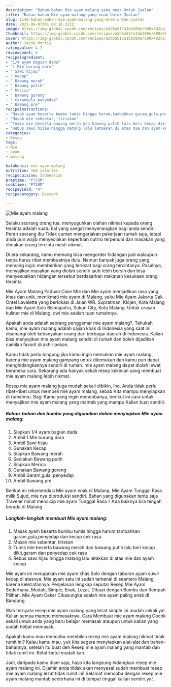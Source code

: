 ```yaml
---
description: "Bahan-bahan Mie ayam malang yang enak Untuk Jualan"
title: "Bahan-bahan Mie ayam malang yang enak Untuk Jualan"
slug: 1148-bahan-bahan-mie-ayam-malang-yang-enak-untuk-jualan
date: 2021-06-07T01:08:10.222Z
image: https://img-global.cpcdn.com/recipes/a3d5a517a1bb280e/680x482cq70/mie-ayam-malang-foto-resep-utama.jpg
thumbnail: https://img-global.cpcdn.com/recipes/a3d5a517a1bb280e/680x482cq70/mie-ayam-malang-foto-resep-utama.jpg
cover: https://img-global.cpcdn.com/recipes/a3d5a517a1bb280e/680x482cq70/mie-ayam-malang-foto-resep-utama.jpg
author: Jacob Morris
ratingvalue: 4.7
reviewcount: 6
recipeingredient:
- "1/4 ayam bagian dada"
- "1 Mie burung dara"
- " Sawi hijau"
- " Kecap"
- " Bawang merah"
- " Bawang putih"
- " Merica"
- " Bawang goreng"
- " Garamgula penyedap"
- " Bawang pre"
recipeinstructions:
- "Masak ayam beserta bumbu tumis hingga harum,tambahkan garam,gula,penyedap dan kecap cek rasa"
- "Masak mie sebentar, tiriskan"
- "Tumis mie beserta bawang merah dan bawang putih lalu beri kecap dikit,garam dan penyedap cek rasa"
- "Rebus sawi hijau hingga matang lalu letakkan di atas mie dan ayam kecap"
categories:
- Resep
tags:
- mie
- ayam
- malang

katakunci: mie ayam malang 
nutrition: 160 calories
recipecuisine: Indonesian
preptime: "PT33M"
cooktime: "PT30M"
recipeyield: "4"
recipecategory: Dessert

---
```



![Mie ayam malang](https://img-global.cpcdn.com/recipes/a3d5a517a1bb280e/680x482cq70/mie-ayam-malang-foto-resep-utama.jpg)

Selaku seorang orang tua, menyuguhkan olahan nikmat kepada orang tercinta adalah suatu hal yang sangat menyenangkan bagi anda sendiri. Peran seorang ibu Tidak cuman mengerjakan pekerjaan rumah saja, tetapi anda pun wajib menyediakan keperluan nutrisi terpenuhi dan masakan yang dimakan orang tercinta mesti nikmat.

Di era  sekarang, kamu memang bisa mengorder hidangan jadi walaupun tanpa harus ribet membuatnya dulu. Namun banyak juga orang yang memang ingin memberikan yang terlezat bagi orang tercintanya. Pasalnya, menyajikan masakan yang diolah sendiri jauh lebih bersih dan bisa menyesuaikan hidangan tersebut berdasarkan makanan kesukaan orang tercinta. 

Mie Ayam Malang Paduan Cwie Mie dan Mie ayam menjadikan rasa yang khas dan unik..menikmati mie ayam di Malang, yaitu Mie Ayam Jakarta Cak Ontel Lavalette yang berlokasi di Jalan WR. Supratman, Klojen, Kota Malang dan Mie Ayam Solo Bismaputra, Sukun City, Kota Malang. Untuk urusan kuliner mie di Malang, cwi mie adalah tuan rumahnya.

Apakah anda adalah seorang penggemar mie ayam malang?. Tahukah kamu, mie ayam malang adalah sajian khas di Indonesia yang saat ini disenangi oleh kebanyakan orang dari berbagai daerah di Indonesia. Kalian bisa menyajikan mie ayam malang sendiri di rumah dan boleh dijadikan camilan favorit di akhir pekan.

Kamu tidak perlu bingung jika kamu ingin memakan mie ayam malang, karena mie ayam malang gampang untuk ditemukan dan kamu pun dapat menghidangkannya sendiri di rumah. mie ayam malang dapat diolah lewat beraneka cara. Sekarang ada banyak sekali resep kekinian yang membuat mie ayam malang lebih nikmat.

Resep mie ayam malang juga mudah sekali dibikin, lho. Anda tidak perlu ribet-ribet untuk membeli mie ayam malang, sebab Kita mampu menyiapkan di rumahmu. Bagi Kamu yang ingin mencobanya, berikut ini cara untuk menyajikan mie ayam malang yang mantab yang mampu Kalian buat sendiri.

<!--inarticleads1-->

##### Bahan-bahan dan bumbu yang digunakan dalam menyiapkan Mie ayam malang:

1. Siapkan 1/4 ayam bagian dada
1. Ambil 1 Mie burung dara
1. Ambil  Sawi hijau
1. Gunakan  Kecap
1. Siapkan  Bawang merah
1. Sediakan  Bawang putih
1. Siapkan  Merica
1. Gunakan  Bawang goreng
1. Ambil  Garam,gula, penyedap
1. Ambil  Bawang pre


Berikut ini rekomendasi Mie ayam enak di Malang. Mie Ayam Tunggal Rasa milik Sujud, mie nya diproduksi sendiri. Bahan yang digunakan tentu saja Traveler minat mencicip mie ayam Tunggal Rasa ? Ada baiknya bila tengah berada di Malang. 

<!--inarticleads2-->

##### Langkah-langkah membuat Mie ayam malang:

1. Masak ayam beserta bumbu tumis hingga harum,tambahkan garam,gula,penyedap dan kecap cek rasa
1. Masak mie sebentar, tiriskan
1. Tumis mie beserta bawang merah dan bawang putih lalu beri kecap dikit,garam dan penyedap cek rasa
1. Rebus sawi hijau hingga matang lalu letakkan di atas mie dan ayam kecap


Mie ayam ini merupakan mie ayam khas Solo dengan taburan ayam suwir kecap di atasnya. Mie ayam satu ini sudah terkenal di seantero Malang karena kelezatannya. Penjelasan lengkap seputar Resep Mie Ayam Sederhana, Mudah, Simple, Enak, Lezat. Dibuat dengan Bumbu dan Rempah Pilihan. Mie Ayam Ceker Cikasungka adalah mie ayam paling enak di Bandung. 

Wah ternyata resep mie ayam malang yang lezat simple ini mudah sekali ya! Kalian semua mampu memasaknya. Cara Membuat mie ayam malang Cocok sekali untuk anda yang baru belajar memasak ataupun untuk kalian yang sudah hebat memasak.

Apakah kamu mau mencoba membikin resep mie ayam malang nikmat tidak rumit ini? Kalau kamu mau, yuk kita segera menyiapkan alat-alat dan bahan-bahannya, setelah itu buat deh Resep mie ayam malang yang mantab dan tidak rumit ini. Betul-betul mudah kan. 

Jadi, daripada kamu diam saja, hayo kita langsung hidangkan resep mie ayam malang ini. Dijamin anda tiidak akan menyesal sudah membuat resep mie ayam malang lezat tidak rumit ini! Selamat mencoba dengan resep mie ayam malang mantab sederhana ini di tempat tinggal kalian sendiri,ya!.

